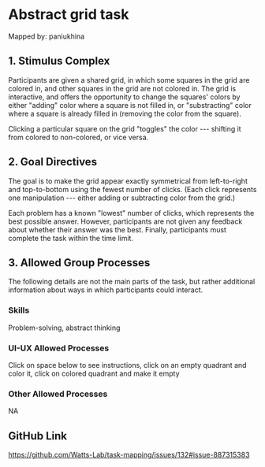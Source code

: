 # Abstract grid task

Mapped by: paniukhina 

## 1. Stimulus Complex 
Participants are given a shared grid, in which some squares in the grid are colored in, and other squares in the grid are not colored in. The grid is interactive, and offers the opportunity to change the squares' colors by either "adding" color where a square is not filled in, or "substracting" color where a square is already filled in (removing the color from the square).

Clicking a particular square on the grid "toggles" the color --- shifting it from colored to non-colored, or vice versa.

## 2. Goal Directives 
The goal is to make the grid appear exactly symmetrical from left-to-right and top-to-bottom using the fewest number of clicks. (Each click represents one manipulation --- either adding or subtracting color from the grid.)

Each problem has a known "lowest" number of clicks, which represents the best possible answer. However, participants are not given any feedback about whether their answer was the best. Finally, participants must complete the task within the time limit.

## 3. Allowed Group Processes 
The following details are not the main parts of the task, but rather additional information about ways in which participants could interact.

### Skills 
Problem-solving, abstract thinking

### UI-UX Allowed Processes
Click on space below to see instructions, click on an empty quadrant and color it, click on colored quadrant and make it empty

### Other Allowed Processes
NA

## GitHub Link 
https://github.com/Watts-Lab/task-mapping/issues/132#issue-887315383
